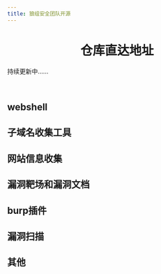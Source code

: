 ```yaml
---
title: 狼组安全团队开源
---
```


# <h1 style="text-align:center">仓库直达地址</h1>

<div class="mobile-adapt">持续更新中……</div>
<p>&emsp;</p>

## webshell

<a-row :gutter="[32, 32]">
  <Card 
    cover="https://gitee.com/wintrysec/images/raw/master/Behinder.png" 
    link="https://github.com/rebeyond/Behinder" 
    title="冰蝎" 
    author="" 
  />
  <Card 
    cover="https://gitee.com/wintrysec/images/raw/master/caidao.png" 
    link="https://github.com/raddyfiy/caidao-official-version" 
    title="菜刀" 
    author="" 
  />
  <Card 
    cover="https://gitee.com/wintrysec/images/raw/master/GodzillaSource.png" 
    link="https://github.com/808Mak1r/GodzillaSource" 
    title="哥斯拉" 
    author="" 
  />
  <Card 
    cover="https://gitee.com/wintrysec/images/raw/master/Godzilla.png" 
    link="https://github.com/BeichenDream/Godzilla" 
    title="哥斯拉源码" 
    author="" 
  />
  <Card 
    cover="https://gitee.com/wintrysec/images/raw/master/AntSword-Loader.png" 
    link="https://github.com/AntSwordProject/AntSword-Loader" 
    title="蚁剑加载器" 
    author="" 
  />
  <Card 
    cover="https://gitee.com/wintrysec/images/raw/master/antSword.png" 
    link="https://github.com/AntSwordProject/antSword" 
    title="蚁剑加载器核心文件" 
    author="" 
  />
</a-row>


## 子域名收集工具

<a-row :gutter="[32, 32]">
  <Card 
    cover="https://gitee.com/wintrysec/images/raw/master/OneForAll.png" 
    link="https://github.com/shmilylty/OneForAll" 
    title="OneForAll" 
    author="" 
  />
  <Card 
    cover="https://gitee.com/wintrysec/images/raw/master/knock.png" 
    link="https://github.com/guelfoweb/knock" 
    title="knock" 
    author="" 
  />
  <Card 
    cover="https://gitee.com/wintrysec/images/raw/master/subbrute.png" 
    link="https://github.com/TheRook/subbrute" 
    title="subbrute" 
    author="" 
  />
  <Card 
    cover="https://gitee.com/wintrysec/images/raw/master/subdomain3.png" 
    link="https://github.com/yanxiu0614/subdomain3" 
    title="subdomain3" 
    author="" 
  />
  <Card 
    cover="https://gitee.com/wintrysec/images/raw/master/sublist3r.png" 
    link="https://github.com/aboul3la/Sublist3r" 
    title="sublist3r" 
    author="" 
  />
  <Card 
    cover="https://gitee.com/wintrysec/images/raw/master/dnsrecon.png" 
    link="https://github.com/darkoperator/dnsrecon" 
    title="dnsrecon" 
    author="" 
  />
  <Card 
    cover="https://gitee.com/wintrysec/images/raw/master/dnsenum.png" 
    link="https://github.com/fwaeytens/dnsenum" 
    title="dnsenum" 
    author="" 
  />
  <Card 
    cover="https://gitee.com/wintrysec/images/raw/master/subDomainsBrute.png" 
    link="https://github.com/lijiejie/subDomainsBrute" 
    title="subDomainsBrute" 
    author="" 
  />
  <Card 
    cover="https://gitee.com/wintrysec/images/raw/master/JSFinderPlus.png" 
    link="https://github.com/mickeystone/JSFinderPlus" 
    title="JSFinderPlus" 
    author="" 
  />
  <Card 
    cover="https://gitee.com/wintrysec/images/raw/master/URLFinder.png" 
    link="https://github.com/pingc0y/URLFinder" 
    title="URLFinder" 
    author="" 
  />
  <Card 
    cover="https://gitee.com/wintrysec/images/raw/master/JSFinder.png" 
    link="https://github.com/Threezh1/JSFinder" 
    title="JSFinder" 
    author="" 
  />
</a-row>



## 网站信息收集

<a-row :gutter="[32, 32]">
  <Card 
    cover="https://gitee.com/wintrysec/images/raw/master/7kbscan-WebPathBrute.png" 
    link="https://github.com/7kbstorm/7kbscan-WebPathBrute" 
    title="7kbscan-WebPathBrute" 
    author="" 
  />
  <Card 
    cover="https://gitee.com/wintrysec/images/raw/master/dirmap.png" 
    link="https://github.com/H4ckForJob/dirmap" 
    title="dirmap" 
    author="" 
  />
  <Card 
    cover="https://gitee.com/wintrysec/images/raw/master/dirsearch.png" 
    link="https://github.com/maurosoria/dirsearch" 
    title="dirsearch" 
    author="" 
  />
  <Card 
    cover="https://gitee.com/wintrysec/images/raw/master/dirstalk.png" 
    link="https://github.com/stefanoj3/dirstalk" 
    title="dirstalk" 
    author="" 
  />
  <Card 
    cover="https://gitee.com/wintrysec/images/raw/master/Dirscan-go.png" 
    link="https://github.com/corunb/Dirscan" 
    title="Dirscan-go" 
    author="" 
  />
  <Card 
    cover="https://gitee.com/wintrysec/images/raw/master/DirScan-py.png" 
    link="https://github.com/Degree-21/dirScan" 
    title="DirScan-py" 
    author="" 
  />
  <Card 
    cover="https://gitee.com/wintrysec/images/raw/master/BBScan.png" 
    link="https://github.com/lijiejie/BBScan" 
    title="BBScan" 
    author="" 
  />
  <Card 
    cover="https://gitee.com/wintrysec/images/raw/master/wafw00f.png" 
    link="https://github.com/EnableSecurity/wafw00f" 
    title="wafw00f" 
    author="" 
  />
</a-row>



## 漏洞靶场和漏洞文档

<a-row :gutter="[32, 32]">
  <Card 
    cover="https://gitee.com/wintrysec/images/raw/master/PeiQi.png" 
    link="https://peiqi.wgpsec.org" 
    title="PeiQi文库" 
    author="" 
  />
  <Card 
    cover="https://gitee.com/wintrysec/images/raw/master/狼组安全团队.png" 
    link="https://wiki.wgpsec.org/" 
    title="狼组安全团队" 
    author="" 
  />
  <Card 
    cover="https://gitee.com/wintrysec/images/raw/master/wiki漏洞文库.png" 
    link="https://wiki.wy876.cn/#/" 
    title="wiki漏洞文库" 
    author="" 
  />
  <Card 
    cover="https://gitee.com/wintrysec/images/raw/master/Awesome-POC.png" 
    link="https://github.com/Threekiii/Awesome-POC" 
    title="Aweseome-poc" 
    author="" 
  />
  <Card 
    cover="https://gitee.com/wintrysec/images/raw/master/webgoat.png" 
    link="https://github.com/WebGoat/WebGoat" 
    title="webgoat" 
    author="" 
  />
  <Card 
    cover="https://gitee.com/wintrysec/images/raw/master/DVWA.png" 
    link="https://github.com/digininja/DVWA" 
    title="DVWA" 
    author="" 
  />
  <Card 
    cover="https://gitee.com/wintrysec/images/raw/master/vulhub.png" 
    link="https://github.com/vulhub/vulhub" 
    title="vulhub" 
    author="" 
  />
</a-row>


## burp插件

<a-row :gutter="[32, 32]">
  <Card 
    cover="https://gitee.com/wintrysec/images/raw/master/Authz.png" 
    link="https://github.com/wuntee/BurpAuthzPlugin" 
    title="Authz" 
    author="" 
  />
  <Card 
    cover="https://gitee.com/wintrysec/images/raw/master/HaE.png" 
    link="https://github.com/gh0stkey/HaE" 
    title="HaE" 
    author="" 
  />
  <Card 
    cover="https://gitee.com/wintrysec/images/raw/master/NEW_xp_CAPTCHA.png" 
    link="https://github.com/smxiazi/NEW_xp_CAPTCHA" 
    title="NEW_xp_CAPTCHA" 
    author="" 
  />
  <Card 
    cover="https://gitee.com/wintrysec/images/raw/master/captcha-killer.png" 
    link="https://github.com/c0ny1/captcha-killer" 
    title="captcha-killer" 
    author="" 
  />
</a-row>


## 漏洞扫描

<a-row :gutter="[32, 32]">
  <Card 
    cover="https://gitee.com/wintrysec/images/raw/master/WeblogicScan-v1.5.png" 
    link="https://github.com/rabbitmask/WeblogicScan" 
    title="WeblogicScan-v1.5" 
    author="" 
  />
  <Card 
    cover="https://gitee.com/wintrysec/images/raw/master/Wordpresscan.png" 
    link="https://github.com/swisskyrepo/Wordpresscan" 
    title="Wordpresscan" 
    author="" 
  />
  <Card 
    cover="https://gitee.com/wintrysec/images/raw/master/wpscan.png" 
    link="https://github.com/wpscanteam/wpscan" 
    title="wpscan" 
    author="" 
  />
  <Card 
    cover="https://gitee.com/wintrysec/images/raw/master/vulmap.png" 
    link="https://github.com/zhzyker/vulmap" 
    title="vulmap" 
    author="" 
  />
  <Card 
    cover="https://gitee.com/wintrysec/images/raw/master/WeblogicScan-v1.3.1.png" 
    link="https://github.com/dr0op/WeblogicScan" 
    title="WeblogicScan-v1.3.1" 
    author="" 
  />
  <Card 
    cover="https://gitee.com/wintrysec/images/raw/master/weblogicScanner.png" 
    link="https://github.com/0xn0ne/weblogicScanner" 
    title="weblogicScanner" 
    author="" 
  />
  <Card 
    cover="https://gitee.com/wintrysec/images/raw/master/Struts2-Scan.png" 
    link="https://github.com/HatBoy/Struts2-Scan" 
    title="Struts2-Scan" 
    author="" 
  />
</a-row>


##  其他

<a-row :gutter="[32, 32]">
  <Card 
    cover="https://gitee.com/wintrysec/images/raw/master/TideSec-Mars.png" 
    link="https://github.com/TideSec/Mars" 
    title="TideSec/Mars" 
    author="" 
  />
  <Card 
    cover="https://gitee.com/wintrysec/images/raw/master/TideSec-FuzzScanner.png" 
    link="https://github.com/TideSec/FuzzScanner" 
    title="TideSec/FuzzScanner" 
    author="" 
  />
  <Card 
    cover="https://gitee.com/wintrysec/images/raw/master/rabbitmask-WeblogicScan.png" 
    link="https://github.com/rabbitmask/WeblogicScan" 
    title="rabbitmask/WeblogicScan" 
    author="" 
  />
  <Card 
    cover="https://gitee.com/wintrysec/images/raw/master/nian-hua-BurpExtender.png" 
    link="https://github.com/nian-hua/BurpExtender" 
    title="nian-hua/BurpExtender" 
    author="" 
  />
  <Card 
    cover="https://gitee.com/wintrysec/images/raw/master/IGScan.png" 
    link="https://github.com/wgpsec/IGScan" 
    title="IGScan-[综合信息收集]" 
    author="作者：ro4lsc" 
  />
  <Card 
    cover="https://gitee.com/wintrysec/images/raw/master//tig.png" 
    link="https://github.com/wgpsec/tig" 
    title="TIG-[威胁情报收集]" 
    author="作者：teamssix" 
  />
  <Card 
    cover="https://gitee.com/wintrysec/images/raw/master//wolf-awd.png" 
    link="https://github.com/wgpsec/WolfAwd" 
    title="WolfAwd-[AWD线下赛框架]" 
    author="作者：W4ndell" 
  />
  <Card 
    cover="https://gitee.com/wintrysec/images/raw/master//image-20210311161144314.png" 
    link="https://github.com/wgpsec/DBJ" 
    title="大宝剑-[资产梳理工具]" 
    author="作者：wintrysec（温酒）" 
  />
  <Card 
    cover="https://gitee.com/wintrysec/images/raw/master/VulnRange-bg.png" 
    link="https://github.com/wgpsec/VulnRange" 
    title="VulnRange-[组件漏洞靶场]" 
    author="作者：wintrysec（温酒）" 
  />
</a-row>
